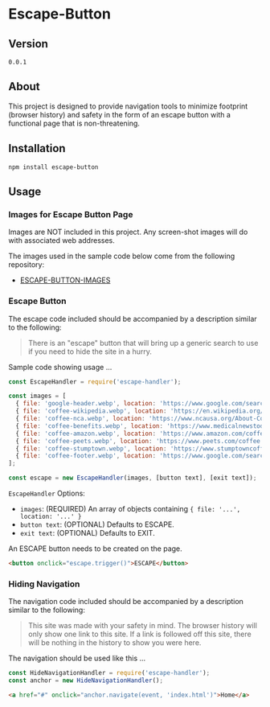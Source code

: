 
# Escape-Button

## Version

`0.0.1`

## About

This project is designed to provide navigation tools to minimize footprint (browser history) and safety in the form of an escape button with a functional page that is non-threatening.

## Installation

`npm install escape-button`

## Usage

### Images for Escape Button Page

Images are NOT included in this project. Any screen-shot images will do with
associated web addresses.

The images used in the sample code below come from the following repository:

* [ESCAPE-BUTTON-IMAGES](https://github.com/bob-fornal/escape-button-images)

### Escape Button

The escape code included should be accompanied by a description similar to the following:

> There is an "escape" button that will bring up a generic search to use if you need to
  hide the site in a hurry.

Sample code showing usage ...

```javascript
const EscapeHandler = require('escape-handler');

const images = [
  { file: 'google-header.webp', location: 'https://www.google.com/search?q=coffee&oq=coffee' },
  { file: 'coffee-wikipedia.webp', location: 'https://en.wikipedia.org/wiki/Coffee' },
  { file: 'coffee-nca.webp', location: 'https://www.ncausa.org/About-Coffee/What-is-Coffee' },
  { file: 'coffee-benefits.webp', location: 'https://www.medicalnewstoday.com/articles/270202' },
  { file: 'coffee-amazon.webp', location: 'https://www.amazon.com/coffee/s?k=coffee' },
  { file: 'coffee-peets.webp', location: 'https://www.peets.com/coffee' },
  { file: 'coffee-stumptown.webp', location: 'https://www.stumptowncoffee.com/' },
  { file: 'coffee-footer.webp', location: 'https://www.google.com/search?q=coffee&oq=coffee' }
];

const escape = new EscapeHandler(images, [button text], [exit text]);
```

`EscapeHandler` Options:

* `images`: (REQUIRED) An array of objects containing `{ file: '...', location: '...' }`
* `button text`: (OPTIONAL) Defaults to ESCAPE.
* `exit text`: (OPTIONAL) Defaults to EXIT.

An ESCAPE button needs to be created on the page.

```html
<button onclick="escape.trigger()">ESCAPE</button>
```

### Hiding Navigation

The navigation code included should be accompanied by a description similar to the following:

> This site was made with your safety in mind. The browser history will only show one link to
  this site. If a link is followed off this site, there will be nothing in the history to show
  you were here.

The navigation should be used like this ...

```javascript
const HideNavigationHandler = require('escape-handler');
const anchor = new HideNavigationHandler();
```

```html
<a href="#" onclick="anchor.navigate(event, 'index.html')">Home</a>
```
